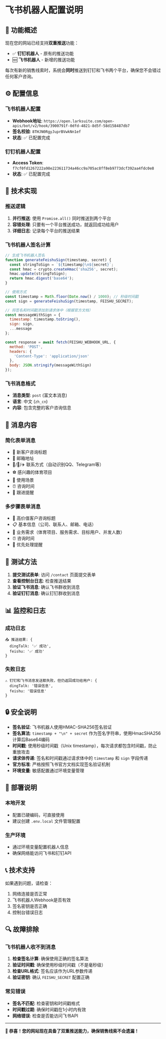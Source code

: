 # 飞书机器人配置说明

## 🚀 功能概述

现在您的网站已经支持**双重推送**功能：
- ✅ **钉钉机器人** - 原有的推送功能
- 🆕 **飞书机器人** - 新增的推送功能

每次有新的销售线索时，系统会**同时**推送到钉钉和飞书两个平台，确保您不会错过任何客户咨询。

## ⚙️ 配置信息

### 飞书机器人配置
- **Webhook地址**: `https://open.larksuite.com/open-apis/bot/v2/hook/3900791f-0dfd-4821-8d5f-58d158487db7`
- **签名校验**: `8THJN0RgyJuprBVwkNn1ef`
- **状态**: ✅ 已配置完成

### 钉钉机器人配置
- **Access Token**: `f7cf0fd1267222a98e223611734a46cc9a705ac8ff8eb9773dcf392aa4fdc0e8`
- **状态**: ✅ 已配置完成

## 🔧 技术实现

### 推送逻辑
1. **并行推送**: 使用 `Promise.all()` 同时推送到两个平台
2. **容错处理**: 只要有一个平台推送成功，就返回成功给用户
3. **详细日志**: 记录每个平台的推送结果

### 飞书机器人签名计算
```javascript
// 生成飞书机器人签名
function generateFeishuSign(timestamp, secret) {
  const stringToSign = `${timestamp}\n${secret}`;
  const hmac = crypto.createHmac('sha256', secret);
  hmac.update(stringToSign);
  return hmac.digest('base64');
}

// 使用方式
const timestamp = Math.floor(Date.now() / 1000); // 秒级时间戳
const sign = generateFeishuSign(timestamp, FEISHU_SECRET);

// 将签名和时间戳添加到请求体中（根据官方文档）
const messageWithSign = {
  timestamp: timestamp.toString(),
  sign: sign,
  ...message
};

const response = await fetch(FEISHU_WEBHOOK_URL, {
  method: 'POST',
  headers: {
    'Content-Type': 'application/json'
  },
  body: JSON.stringify(messageWithSign)
});
```

### 飞书消息格式
- **消息类型**: `post` (富文本消息)
- **语言**: 中文 (`zh_cn`)
- **内容**: 包含完整的客户咨询信息

## 📱 消息内容

### 简化表单消息
- 🎯 新客户咨询标题
- 📧 邮箱地址
- 📱/🐧/✈️ 联系方式（自动识别QQ、Telegram等）
- ⚽ 感兴趣的体育项目
- 🎯 使用场景
- ⏰ 咨询时间
- 🚀 跟进提醒

### 多步骤表单消息
- 🎯 高价值客户咨询标题
- 📋 基本信息（公司、联系人、邮箱、电话）
- 💼 业务需求（体育项目、服务需求、目标用户、并发人数）
- ⏰ 咨询时间
- 🚨 优先处理提醒

## 🧪 测试方法

1. **提交测试表单**: 访问 `/contact` 页面提交表单
2. **查看控制台日志**: 检查推送结果
3. **验证飞书消息**: 确认飞书群收到消息
4. **验证钉钉消息**: 确认钉钉群收到消息

## 📊 监控和日志

### 成功日志
```
📤 推送结果: {
  dingTalk: '✅ 成功',
  feishu: '✅ 成功'
}
```

### 失败日志
```
⚠️ 钉钉和飞书消息发送都失败，但仍返回成功给用户: {
  dingTalk: '错误信息',
  feishu: '错误信息'
}
```

## 🔒 安全说明

- **签名验证**: 飞书机器人使用HMAC-SHA256签名验证
- **签名算法**: `timestamp + "\n" + secret` 作为签名字符串，使用HmacSHA256计算后Base64编码
- **时间戳**: 使用秒级时间戳（Unix timestamp），每次请求都包含时间戳，防止重放攻击
- **请求体传递**: 签名和时间戳通过请求体中的 `timestamp` 和 `sign` 字段传递
- **官方标准**: 严格按照飞书官方文档实现签名验证机制
- **环境变量**: 敏感配置通过环境变量管理

## 🚀 部署说明

### 本地开发
- 配置已硬编码，可直接使用
- 建议创建 `.env.local` 文件管理配置

### 生产环境
- 通过环境变量配置机器人信息
- 确保网络能访问飞书和钉钉API

## 📞 技术支持

如果遇到问题，请检查：
1. 网络连接是否正常
2. 飞书机器人Webhook是否有效
3. 签名密钥是否正确
4. 控制台错误日志

## 🔍 故障排除

### 飞书机器人收不到消息
1. **检查签名计算**: 确保使用正确的签名算法
2. **验证时间戳**: 确保使用秒级时间戳（不是毫秒级）
3. **检查URL格式**: 签名应该作为URL参数传递
4. **验证密钥**: 确认 `FEISHU_SECRET` 配置正确

### 常见错误
- **签名不匹配**: 检查密钥和时间戳格式
- **时间戳过期**: 确保时间戳在1小时内有效
- **网络错误**: 检查是否能访问飞书API

---

**🎉 恭喜！您的网站现在具备了双重推送能力，确保销售线索不会遗漏！**

